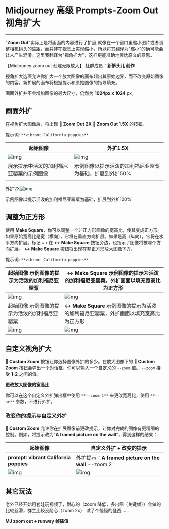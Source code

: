 # Midjourney 高级 Prompts-Zoom Out 视角扩大

---

“**Zoom Out**”实际上是将画面的内容进行了扩展,就像在一个窗口里缩小图片或者调整相机镜头的焦距，而并非在视觉上实现缩小，所以将其翻译为"缩小"的确可能会让人产生混淆。这里我翻译为"视角扩大"，这样更能准确地传达原文的意思。

【Midjouney zoom out 创建无限放大】 社群成员：**新裤头儿 创作**

视角扩大选项允许你扩大一个放大图像的画布超出其原始边界，而不改变原始图像的内容。新扩展的画布将根据提示和原始图像的指导填充。

画面外扩并不会增加图像的最大尺寸，仍然为 **1024px x 1024** px。

## 画面外扩

在视角扩大图像后，将出现 **🔎 Zoom Out 2X** **🔎 Zoom Out 1.5X** 的按钮。



提示词: `**vibrant California poppies**`

| 起始图像                                                     | 外扩1.5X                                                     |
| ------------------------------------------------------------ | ------------------------------------------------------------ |
| ![img](https://cdn.jsdelivr.net/gh/misu198/Midjourney@main/guge/dd319f41326983b17134392531713439503.png_q900) | ![img](https://cdn.jsdelivr.net/gh/misu198/Midjourney@main/guge/fdad33fce85f0ff17134392541713439510.png_q900) |
| 展示提示中活泼的加利福尼亚罂粟的示例图像                     | 示例图像以提示活泼的加利福尼亚罂粟为基础，扩展到外扩50%      |
|                                                              |                                                              |











外扩2X![img](https://cdn.jsdelivr.net/gh/misu198/Midjourney@main/guge/8c700488f7846e31713439275.png_q900)

示例图像以提示活泼的加利福尼亚罂粟为基础，扩展到外扩100%





## 调整为正方形

使用 **Make Square**，你可以调整一个非正方形图像的宽高比，使其变成正方形。如果原始宽高比是宽（横向），它将在垂直方向扩展。如果是高（纵向），它将在水平方向扩展。标记 `↔️` `↕️` 在 **↔️ Make Square** 按钮旁边，也指示了图像将被哪个方向扩展。 **↔️ Make Square** 按钮将出现在非正方形放大图像下方。



提示词: `**vibrant California poppies**`



| 起始图像 示例图像的提示为活泼的加利福尼亚罂粟                | **↔️ Make Square** 示例图像的提示为活泼的加利福尼亚罂粟，外扩画面以填充宽高比为正方形 |
| ------------------------------------------------------------ | ------------------------------------------------------------ |
| ![img](https://cdn.jsdelivr.net/gh/misu198/Midjourney@main/guge/adde335cbcf64c317134392811713439606.png_q900) | ![img](https://cdn.jsdelivr.net/gh/misu198/Midjourney@main/guge/6085bb4b7b52a2517134392531713439626.png_q900) |
| 起始图像 示例图像的提示为活泼的加利福尼亚罂粟                | **↔️ Make Square** 示例图像的提示为活泼的加利福尼亚罂粟，外扩画面以填充宽高比为正方形 |
| ![img](https://cdn.jsdelivr.net/gh/misu198/Midjourney@main/guge/54fef27dd915ce317134392921713439717.png_q900) | ![img](https://cdn.jsdelivr.net/gh/misu198/Midjourney@main/guge/3f4457d16a8417134392561713439726.png_q900) |











## 

## 自定义视角扩大

**🔎 Custom Zoom**  按钮让你选择图像外扩的多少。在放大图像下的 **🔎 Custom Zoom** 按钮会弹出一个对话框，你可以输入一个自定义的 `--zoom` 值。 `--zoom` 接受 **1-2** 之间的值。



**更改放大图像的宽高比**

你可以在这个自定义外扩弹出框中使用 `**--zoom 1**` 来更改宽高比，使用 `**--ar**` 参数，不进行外扩。



### 改变你的提示与自定义外扩

**🔎 Custom Zoom** 允许你在扩展图像前更改提示，让你对完成的图像有更精细的控制。例如，将提示改为"**A framed picture on the wall**"，得到这样的结果：





| 起始图像                                                     | 自定义外扩 + 改变的提示                                      |
| ------------------------------------------------------------ | ------------------------------------------------------------ |
| **prompt: vibrant California poppies**                       | 外扩提示：**A framed picture on the wall** --zoom 2          |
| ![img](https://cdn.jsdelivr.net/gh/misu198/Midjourney@main/guge/9a40870d83258fe17134392991713439823.png_q900) | ![img](https://cdn.jsdelivr.net/gh/misu198/Midjourney@main/guge/068bda3fccd822417134392561713439840.png_q900) |











## 其它玩法

老外已经开始用套娃玩视频了，耐心的（zoom 降低，多出图（关键帧））会做的比较丝滑，群主比较没耐心（zoom 2x） 试了个怪怪的登西……

**MJ zoom out + runway** **帧插值**